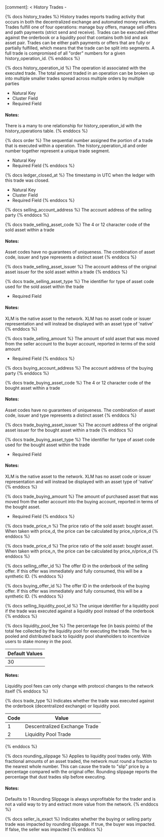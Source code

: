 [comment]: < History Trades -

{% docs history_trades %}
History trades reports trading activity that occurs in both the decentralized exchange and automated money markets. Trades fulfill one of four operations: manage buy offers, manage sell offers and path payments (strict send and receive). Trades can be executed either against the orderbook or a liquidity pool that contains both bid and ask asset pair. Trades can be either path payments or offers that are fully or partially fulfilled, which means that the trade can be split into segments. A full trade is compromised of all "order" numbers for a given history_operation_id.
{% enddocs %}

{% docs history_operation_id %}
The operation id associated with the executed trade. The total amount traded in an operation can be broken up into multiple smaller trades spread across multiple orders by multiple parties

- Natural Key
- Cluster Field
- Required Field

#### Notes:
There is a many to one relationship for history_operation_id with the history_operations table.
{% enddocs %}

{% docs order %}
The sequential number assigned the portion of a trade that is executed within a operation. The history_operation_id and order number together represent a unique trade segment.

- Natural Key
- Required Field
{% enddocs %}

{% docs ledger_closed_at %}
The timestamp in UTC when the ledger with this trade was closed.

- Natural Key
- Cluster Field
- Required Field
{% enddocs %}

{% docs selling_account_address %}
The account address of the selling party
{% enddocs %}

{% docs trade_selling_asset_code %}
The 4 or 12 character code of the sold asset within a trade

#### Notes:
Asset codes have no guarantees of uniqueness. The combination of asset code, issuer and type represents a distinct asset
{% enddocs %}

{% docs trade_selling_asset_issuer %}
The account address of the original asset issuer for the sold asset within a trade
{% enddocs %}

{% docs trade_selling_asset_type %}
The identifier for type of asset code used for the sold asset within the trade

- Required Field

#### Notes:
XLM is the native asset to the network. XLM has no asset code or issuer representation and will instead be displayed with an asset type of 'native'
{% enddocs %}

{% docs trade_selling_amount %}
The amount of sold asset that was moved from the seller account to the buyer account, reported in terms of the sold amount

- Required Field
{% enddocs %}

{% docs buying_account_address %}
The account address of the buying party
{% enddocs %}

{% docs trade_buying_asset_code %}
The 4 or 12 character code of the bought asset within a trade

#### Notes:
Asset codes have no guarantees of uniqueness. The combination of asset code, issuer and type represents a distinct asset
{% enddocs %}

{% docs trade_buying_asset_issuer %}
The account address of the original asset issuer for the bought asset within a trade
{% enddocs %}

{% docs trade_buying_asset_type %}
The identifier for type of asset code used for the bought asset within the trade

- Required Field

#### Notes:
XLM is the native asset to the network. XLM has no asset code or issuer representation and will instead be displayed with an asset type of 'native'
{% enddocs %}

{% docs trade_buying_amount %}
The amount of purchased asset that was moved from the seller account into the buying account, reported in terms of the bought asset.

- Required Field
{% enddocs %}

{% docs trade_price_n %}
The price ratio of the sold asset: bought asset. When taken with price_d, the price can be calculated by price_n/price_d
{% enddocs %}

{% docs trade_price_d %}
The price ratio of the sold asset: bought asset. When taken with price_n, the price can be calculated by price_n/price_d
{% enddocs %}

{% docs selling_offer_id %}
The offer ID in the orderbook of the selling offer. If this offer was immediately and fully consumed, this will be a synthetic ID.
{% enddocs %}

{% docs buying_offer_id %}
The offer ID in the orderbook of the buying offer. If this offer was immediately and fully consumed, this will be a synthetic ID.
{% enddocs %}

{% docs selling_liquidity_pool_id %}
The unique identifier for a liquidity pool if the trade was executed against a liquidity pool instead of the orderbook
{% enddocs %}

{% docs liquidity_pool_fee %}
The percentage fee (in basis points) of the total fee collected by the liquidity pool for executing the trade.
The fee is pooled and distributed back to liquidity pool shareholders to incentivize users to stake money in the pool.

| Default Values             |
|----------------------------|
| 30                         |

#### Notes:
Liquidity pool fees can only change with protocol changes to the network itself
{% enddocs %}

{% docs trade_type %}
Indicates whether the trade was executed against the orderbook (decentralized exchange) or liquidity pool.

| Code     | Value                      |
|----------|----------------------------|
| 1        | Descentralized Exchange Trade |
| 2        | Liquidity Pool Trade       |
{% enddocs %}

{% docs rounding_slippage %}
Applies to liquidity pool trades only. With fractional amounts of an asset traded, the network must round a fraction to the nearest whole number. This can cause the trade to "slip" price by a percentage compared with the original offer. Rounding slippage reports the percentage that dust trades slip before executing.

#### Notes:
Defaults to 1
Rounding Slippage is always unprofitable for the trader and is not a valid way to try and extract more value from the network.
{% enddocs %}

{% docs seller_is_exact %}
Indicates whether the buying or selling party trade was impacted by rounding slippage. If true, the buyer was impacted. If false, the seller was impacted
{% enddocs %}